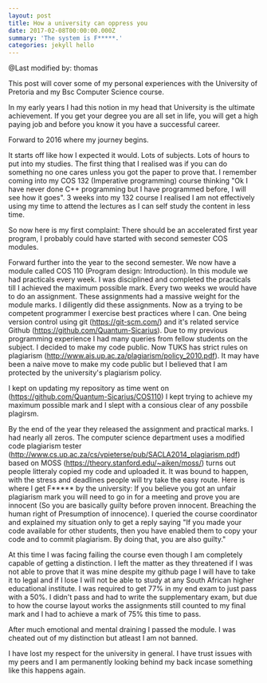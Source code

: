 ```yaml
---
layout: post
title: How a university can oppress you
date: 2017-02-08T00:00:00.000Z
summary: 'The system is F*****.'
categories: jekyll hello
---
```


@Last modified by:   thomas

 This post will cover some of my personal experiences with the University of Pretoria and my Bsc Computer Science course.

In my early years I had this notion in my head that University is the ultimate achievement. If you get your degree you are all set in life, you will get a high paying job and before you know it you have a successful career.

Forward to 2016 where my journey begins.

It starts off like how I expected it would. Lots of subjects. Lots of hours to put into my studies. The first thing that I realised was if you can do something no one cares unless you got the paper to prove that. I remember coming into my COS 132 (Imperative programming) course thinking "Ok I have never done C++ programming but I have programmed before, I will see how it goes". 3 weeks into my 132 course I realised I am not effectively using my time to attend the lectures as I can self study the content in less time.

So now here is my first complaint: There should be an accelerated first year program, I probably could have started with second semester COS modules.

Forward further into the year to the second semester. We now have a module called COS 110 (Program design: Introduction). In this module we had practicals every week. I was disciplined and completed the practicals till I achieved the maximum possible mark. Every two weeks we would have to do an assignment. These assignments had a massive weight for the module marks. I diligently did these assignments. Now as a trying to be competent programmer I exercise best practices where I can. One being version control using git (<https://git-scm.com/>) and it's related service Github (<https://github.com/Quantum-Sicarius>). Due to my previous programming experience I had many queries from fellow students on the subject. I decided to make my code public. Now TUKS has strict rules on plagiarism (<http://www.ais.up.ac.za/plagiarism/policy_2010.pdf>). It may have been a naive move to make my code public but I believed that I am protected by the university's plagiarism policy.

I kept on updating my repository as time went on (<https://github.com/Quantum-Sicarius/COS110>) I kept trying to achieve my maximum possible mark and I slept with a consious clear of any possbile plagirsm.

By the end of the year they released the assignment and practical marks. I had nearly all zeros. The computer science department uses a modified code plagiarism tester (<http://www.cs.up.ac.za/cs/vpieterse/pub/SACLA2014_plagiarism.pdf>) based on MOSS (<https://theory.stanford.edu/~aiken/moss/>) turns out people litteraly copied my code and uploaded it. It was bound to happen, with the stress and deadlines people will try take the easy route. Here is where I get F***** by the university: If you believe you got an unfair plagiarism mark you will need to go in for a meeting and prove you are innocent (So you are basically guilty before proven innocent. Breaching the human right of Presumption of innocence). I queried the course coordinator and explained my situation only to get a reply saying "If you made your code available for other students, then you have enabled them to copy your code and to commit plagiarism. By doing that, you are also guilty."

At this time I was facing failing the course even though I am completely capable of getting a distinction. I left the matter as they threatened if I was not able to prove that it was mine despite my github page I will have to take it to legal and if I lose I will not be able to study at any South African higher educational institute. I was required to get 77% in my end exam to just pass with a 50%. I didn't pass and had to write the supplementary exam, but due to how the course layout works the assignments still counted to my final mark and I had to achieve a mark of 75% this time to pass.

After much emotional and mental draining I passed the module. I was cheated out of my distinction but atleast I am not banned.

I have lost my respect for the university in general. I have trust issues with my peers and I am permanently looking behind my back incase something like this happens again.
